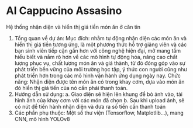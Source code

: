 # AI Cappucino Assasino
Hệ thống nhận diện và hiển thị giá tiền món ăn ở căn tin
1. Tổng quan về dự án:
  Mục đích: nhằm tự động nhận diện các món ăn và hiển thị giá tiền tương ứng, là một phương thức hỗ trợ giảng viên và các bạn sinh viên tiếp cận gần hơn với công nghệ hiện đại, mở mang tầm hiểu biết và nắm rõ hơn về các mô hình tự động hóa, nâng cao chất lượng phục vụ, chất lượng món ăn và giá thành, từ đó đóng góp vào sự phát triển bền vững của môi trường học tập, ý thức con người cũng như phát triển hơn trong các mô hình vận hành ứng dụng ngày nay.
  Chức năng: Nhận diện được tên món ăn có trong khay cơm, dựa vào món ăn đó hiển thị giá tiền của nó cần phải thanh toán.
2. Hướng dẫn sử dụng:
   a. Giao diện sẽ hiện lên khung để bỏ ảnh vào, tải hình ảnh của khay cơm với các món đã chọn
   b. Sau khi upload ảnh, sẽ có nút để tiến hành nhận diện và đưa ra số tiền cần thanh toán
3. Các phần phụ thuộc: Một số thư viện (Tensorflow, Matplotlib...), mang CNN, mô hình YOLOv8
